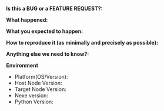 <!-- If you need help or think you have found a bug, please help us with your issue by entering the following information (otherwise you can delete this text): -->

**Is this a BUG or a FEATURE REQUEST?:** 

**What happened:**

**What you expected to happen:**

**How to reproduce it (as minimally and precisely as possible):**

**Anything else we need to know?:**

**Environment**

- Platform(OS/Version):
- Host Node Version:
- Target Node Version:
- Nexe version:
- Python Version:
